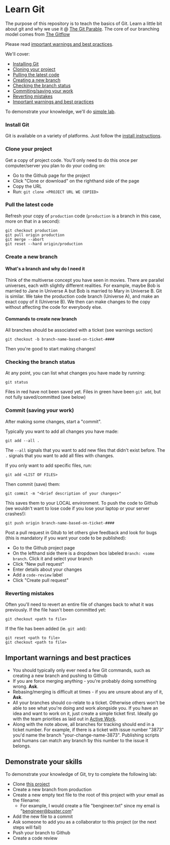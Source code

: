 # Learn Git
The purpose of this repository is to teach the basics of Git. Learn a little bit about git and why we use it @ [The Git Parable](http://tom.preston-werner.com/2009/05/19/the-git-parable.html). The core of our branching model comes from [The Gitflow](https://datasift.github.io/gitflow/IntroducingGitFlow.html)

Please read [important warnings and best practices](#important-warnings-and-best-practices).

We'll cover:
- [Installing Git](#install-git)
- [Cloning your project](#clone-your-project)
- [Pulling the latest code](#pull-the-latest-code)
- [Creating a new branch](#create-a-new-branch)
- [Checking the branch status](#checking-the-branch-status)
- [Commiting/saving your work](#commit-saving-your-work)
- [Reverting mistakes](#reverting-mistakes)
- [Important warnings and best practices](#important-warnings-and-best-practices)

To demonstrate your knowledge, we'll do [simple lab](#demonstrate-your-skills).


### Install Git
Git is available on a variety of platforms. Just follow the [install instructions](https://git-scm.com/book/en/v2/Getting-Started-Installing-Git).

### Clone your project
Get a copy of project code. You'll only need to do this once per computer/server you plan to do your coding on:
- Go to the Github page for the project
- Click "Clone or download" on the righthand side of the page
- Copy the URL
- Run: `git clone <PROJECT URL WE COPIED>`

### Pull the latest code
Refresh your copy of `production` code (`production` is a branch in this case, more on that in a second):
```
git checkout production
git pull origin production
git merge --abort
git reset --hard origin/production
```

### Create a new branch
#### What's a branch and why do I need it
Think of the multiverse concept you have seen in movies. There are parallel universes, each with slightly different realities. For example, maybe Bob is married to Jane in Universe A but Bob is married to Mary in Universe B.
Git is similar. We take the production code branch (Universe A), and make an exact copy of it (Universe B). We then can make changes to the copy without affecting the code for everybody else.

#### Commands to create new branch
All branches should be associated with a ticket (see warnings section)
```
git checkout -b branch-name-based-on-ticket-####
```

Then you're good to start making changes!

### Checking the branch status
At any point, you can list what changes you have made by running:
```
git status
```
Files in red have not been saved yet. Files in green have been `git add`, but not fully saved/committed (see below)

### Commit (saving your work)
After making some changes, start a "commit".

Typically you want to add all changes you have made:
```
git add --all .
```
The `--all` signals that you want to add new files that didn't exist before. The `.` signals that you want to add all files with changes.

If you only want to add specific files, run:
```
git add <LIST OF FILES>
```

Then commit (save) them:
```
git commit -m "<brief description of your changes>"
```
This saves them to your LOCAL environment. To push the code to Github (we wouldn't want to lose code if you lose your laptop or your server crashes!):
```
git push origin branch-name-based-on-ticket-####
```

Post a pull request in Gitub to let others give feedback and look for bugs (this is mandatory if you want your code to be published):
- Go to the Github project page
- On the lefthand side there is a dropdown box labeled `Branch: <some branch`. Click it and select your branch
- Click "New pull request"
- Enter details about your changes
- Add a `code-review` label
- Click "Create pull request"

### Reverting mistakes
Often you'll need to revert an entire file of changes back to what it was previously. If the file hasn't been committed yet:
```
git checkout <path to file>
```

If the file has been added (ie. `git add`):
```
git reset <path to file>
git checkout <path to file>
```

## Important warnings and best practices
- You should typically only ever need a few Git commands, such as creating a new branch and pushing to Github
- If you are force merging anything - you're probably doing something wrong. **Ask**.
- Rebasing/merging is difficult at times - if you are unsure about any of it, **Ask**.
- All your branches should co-relate to a ticket. Otherwise others won't be able to see what you're doing and work alongside you. If you have an idea and want to work on it, just create a simple ticket first. Ideally go with the team priorities as laid out in [Active Work](https://github.com/orgs/BustrInc/projects/2).
- Along with the note above, all branches for tracking should end in a ticket number. For example, if there is a ticket with issue number "3873" you'd name the branch "your-change-name-3873". Publishing scripts and humans can match any branch by this number to the issue it belongs.


## Demonstrate your skills
To demonstrate your knowledge of Git, try to complete the following lab:
- Clone [this project](https://github.com/BustrInc/LearnGit)
- Create a new branch from production
- Create a new empty text file to the root of this project with your email as the filename:
  - For example, I would create a file "bengineer.txt" since my email is "bengineer@buster.com"
- Add the new file to a commit
- Ask someone to add you as a collaborator to this project (or the next steps will fail)
- Push your branch to Github
- Create a code review
